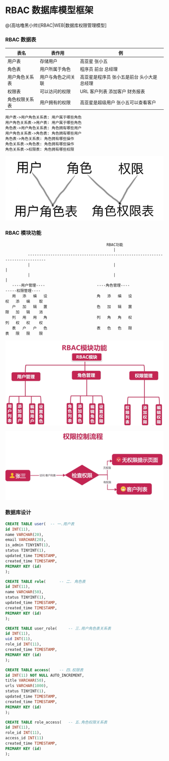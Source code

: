 # RBAC 数据库模型框架
@(高咕噜黑小帅)[RBAC|WEB|数据库权限管理模型]

### RBAC 数据表

| 表名 | 表作用 | 例|
| --- | --- | --- |
| 用户表 | 存储用户 | 高亚星 张小五|
| 角色表 | 用户所属于角色 | 程序员 前台 总经理 |
| 用户角色关系表 | 用户与角色之间关联 | 高亚星是程序员 张小五是前台 头小大是总经理 |
| 权限表 | 可以访问的权限 | URL 客户列表 添加客户 财务报表 |
| 角色权限关系表 | 用户拥有的权限 | 高亚星是超级用户 张小五可以查看客户 |


```sequence
用户表->用户角色关系表: 用户属于哪些角色
用户角色关系表->用户表: 用户属于哪些角色
角色表->用户角色关系表: 角色拥有哪些用户
用户角色关系表->角色表: 角色拥有哪些用户
角色表->角色关系表: 角色拥有哪些操作
角色关系表->角色表: 角色拥有哪些操作
角色关系表->权限表: 角色拥有哪些权限
```
 
 ![RBAC 关系展示图](Support/RBAC展示图.png)

 ### RBAC 模块功能
                                                 RBAC功能
                                                    |
              ------------------------------------------------------------------------------
              |                                     |                                      |
              |                                     |                                      |
       ----用户管理----                       ----角色管理----                      -----权限管理----
       用   添   编   设                      角   添   编   设                     权   添   编    取     
       户   加   辑   置                      色   加   辑   置                     限   加   辑    消     
       列   用   用   角                      列   角   角   权                     列   权   权    权     
       表   户   户   色                      表   色   色   限                     表   限   限    限     
 
![RBAC 模块功能图](Support/RBAC模块功能.png)

![RBAC 权限控制流程](Support/RBAC权限控制流程.png)

### 数据库设计

```sql
CREATE TABLE user(  -- 一.用户表 
id INT(11),
name VARCHAR(20),
email VARCHAR(20),
is_admin TINYINT(1),
status TINYINT(1),
updated_time TIMESTAMP,
created_time TIMESTAMP,
PRIMARY KEY (id)
);
```

```sql
CREATE TABLE role(      -- 二. 角色表
id INT(11),
name VARCHAR(50),
status TINYINT(1),
updated_time TIMESTAMP,
created_time TIMESTAMP,
PRIMARY KEY (id)
);
```

```sql
CREATE TABLE user_role(     -- 三.用户角色表关系表
id INT(11),
uid INT(11),
role_id INT(11),
created_time TIMESTAMP,
PRIMARY KEY (id)
);
```

```sql
CREATE TABLE access(    -- 四.权限表
id INT(11) NOT NULL AUTO_INCREMENT,
title VARCHAR(50),
urls VARCHAR(1000),
status TINYINT(1),
updated_time TIMESTAMP,
created_time TIMESTAMP,
PRIMARY KEY (id)
);
```

```sql
CREATE TABLE role_access(   -- 五.角色权限关系表
id INT(11),
role_id INT(11),
access_id INT(11)
created_time TIMESTAMP,
PRIMARY KEY (id)
);
```